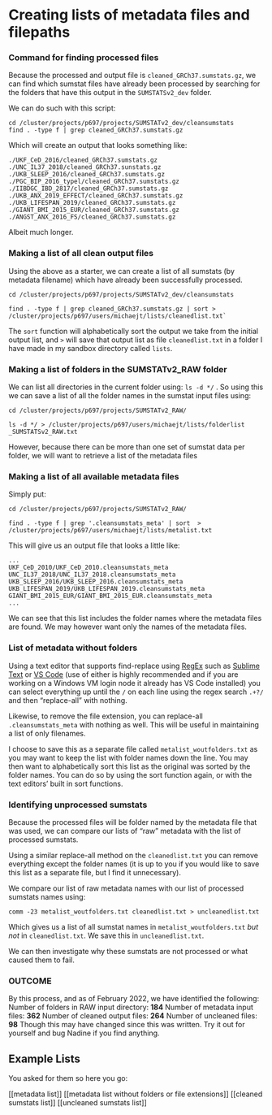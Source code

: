 # Creating lists of metadata files and filepaths

### Command for finding processed files
Because the processed and output file is `cleaned_GRCh37.sumstats.gz`, we can find which sumstat files have already been processed by searching for the folders that have this output in the `SUMSTATSv2_dev` folder.

We can do such with this script:
``` shell
cd /cluster/projects/p697/projects/SUMSTATv2_dev/cleansumstats 
find . -type f | grep cleaned_GRCh37.sumstats.gz
```

Which will create an output that looks something like:
```
./UKF_CeD_2016/cleaned_GRCh37.sumstats.gz ./UNC_IL37_2018/cleaned_GRCh37.sunstats.gz
./UKB_SLEEP_2016/cleaned_GRCh37.sumstats.gz ./PGC_BIP_2016_typel/cleaned_GRCh37.sumstats.gz ./IIBDGC_IBD_2817/cleaned_GRCh37.sumstats.gz ./UKB_ANX_2019_EFFECT/cleaned_GRCh37.sumstats.gz ./UKB_LIFESPAN_2019/cleaned_GRCh37.sumstats.gz ./GIANT_BMI_2015_EUR/cleaned_GRCh37.sumstats.gz ./ANGST_ANX_2016_FS/cleaned_GRCh37.sumstats.gz
```
Albeit much longer. 

### Making a list of all  clean output files
Using the above as a starter, we can create a list of all sumstats (by metadata filename) which have already been successfully processed.
``` shell
cd /cluster/projects/p697/projects/SUMSTATv2_dev/cleansumstats 

find . -type f | grep cleaned_GRCh37.sumstats.gz | sort > /cluster/projects/p697/users/michaejt/lists/cleanedlist.txt`
```

The `sort` function will alphabetically sort the output we take from the initial output list, and `>` will save that output list as file `cleanedlist.txt`  in a folder I have made in my sandbox directory called `lists`.

### Making a list of folders in the SUMSTATv2_RAW folder
We can list all directories in the current folder using: `ls -d */` .
So using this we can save a list of all the folder names in the sumstat input files using:
``` shell
cd /cluster/projects/p697/projects/SUMSTATv2_RAW/ 

ls -d */ > /cluster/projects/p697/users/michaejt/lists/folderlist _SUMSTATSv2_RAW.txt 
``` 

However, because there can be more than one set of sumstat data per folder, we will want to retrieve a list of the metadata files  


### Making a list of all available metadata files
Simply put:
``` shell
cd /cluster/projects/p697/projects/SUMSTATv2_RAW/ 

find . -type f | grep '.cleansumstats_meta' | sort  > /cluster/projects/p697/users/michaejt/lists/metalist.txt
``` 

This will give us an output file that looks a little like:
```
...
UKF_CeD_2010/UKF_CeD_2010.cleansumstats_meta
UNC_IL37_2018/UNC_IL37_2018.cleansumstats_meta
UKB_SLEEP_2016/UKB_SLEEP_2016.cleansumstats_meta
UKB_LIFESPAN_2019/UKB_LIFESPAN_2019.cleansumstats_meta
GIANT_BMI_2015_EUR/GIANT_BMI_2015_EUR.cleansumstats_meta
...
```

We can see that this list includes the folder names where the metadata files are found. We may however want only the names of the metadata files.

### List of metadata without folders 
Using a text editor that supports find-replace using [RegEx](https://regexr.com) such as [Sublime Text](https://www.sublimetext.com) or [VS Code](https://code.visualstudio.com) (use of either is highly recommended and if you are working on a Windows VM login node it already has VS Code installed) you can select everything up until the `/` on each line using the regex search `.+?/` and then “replace-all” with nothing.

Likewise, to remove the file extension, you can replace-all `.cleansumstats_meta` with nothing as well. This will be useful in maintaining a list of only filenames.

I choose to save this as a separate file called `metalist_woutfolders.txt` as you may want to keep the list with folder names down the line. You may then want to alphabetically sort this list as the original was sorted by the folder names. You can do so by using the sort function again, or with the text editors’ built in sort functions.

### Identifying unprocessed sumstats
Because the processed files will be folder named by the metadata file that was used, we can compare our lists of “raw” metadata with the list of processed sumstats. 

Using a similar replace-all method on the `cleanedlist.txt` you can remove everything except the folder names (it is up to you if you would like to save this list as a separate file, but I find it unnecessary).

We compare our list of raw metadata names with our list of processed sumstats names using:
``` shell
comm -23 metalist_woutfolders.txt cleanedlist.txt > uncleanedlist.txt
```
Which gives us a list of all sumstat names in `metalist_woutfolders.txt` *but not* in `cleanedlist.txt`. We save this in `uncleanedlist.txt`.

We can then investigate why these sumstats are not processed or what caused them to fail.


###  **OUTCOME**
By this process, and as of February 2022, we have identified the following:
Number of folders in RAW input directory: **184** 
Number of metadata input files: **362**
Number of cleaned output files: **264**
Number of uncleaned files: **98**
Though this may have changed since this was written.
Try it out for yourself and bug Nadine if you find anything.

## Example Lists
You asked for them so here you go:

[[metadata list]]
[[metadata list without folders or file extensions]]
[[cleaned sumstats list]]
[[uncleaned sumstats list]]